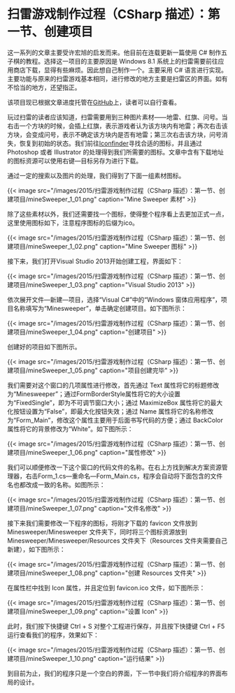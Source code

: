 # 扫雷游戏制作过程（CSharp 描述）：第一节、创建项目


这一系列的文章主要受许宏旭的启发而来。他目前在连载更新一篇使用 C# 制作五子棋的教程。选择这一项目的主要原因是 Windows 8.1 系统上的扫雷需要前往应用商店下载，显得有些麻烦。因此想自己制作一个。主要采用 C# 语言进行实现。主要功能与原来的扫雷游戏基本相同，进行修改的地方主要是扫雷区的界面。如有不恰当的地方，还望指正。

该项目现已根据文章进度托管在[GitHub](https://github.com/Ivy-End/Minesweeper)上，读者可以自行查看。

玩过扫雷的读者应该知道，扫雷需要用到三种图片素材——地雷、红旗、问号。当右击一个方块的时候，会插上红旗，表示游戏者认为该方块内有地雷；再次右击该方块，会变成问号，表示不确定该方块内是否有地雷；第三次右击该方块，问号消失，恢复到初始的状态。我们前往[Iconfinder](https://www.iconfinder.com)寻找合适的图标，并且通过 Photoshop 或者 Illustrator 的处理得到我们所需要的图标。文章中含有下载地址的图标资源可以使用右键—目标另存为进行下载。

通过一定的搜索以及图片的处理，我们得到了下面一组素材图标。

{{< image src="/images/2015/扫雷游戏制作过程（CSharp 描述）：第一节、创建项目/mineSweeper_1_01.png" caption="Mine Sweeper 素材" >}}

除了这些素材以外，我们还需要找一个图标，使得整个程序看上去更加正式一点，这里使用图标如下，注意程序图标的后缀为ico。

{{< image src="/images/2015/扫雷游戏制作过程（CSharp 描述）：第一节、创建项目/mineSweeper_1_02.png" caption="Mine Sweeper 图标" >}}

接下来，我们打开Visual Studio 2013开始创建工程，界面如下：

{{< image src="/images/2015/扫雷游戏制作过程（CSharp 描述）：第一节、创建项目/mineSweeper_1_03.png" caption="Visual Studio 2013" >}}

依次展开文件—新建—项目，选择“Visual C#”中的“Windows 窗体应用程序”，项目名称填写为“Minesweeper”，单击确定创建项目。如下图所示：

{{< image src="/images/2015/扫雷游戏制作过程（CSharp 描述）：第一节、创建项目/mineSweeper_1_04.png" caption="创建项目" >}}

创建好的项目如下图所示。

{{< image src="/images/2015/扫雷游戏制作过程（CSharp 描述）：第一节、创建项目/mineSweeper_1_05.png" caption="项目创建完毕" >}}

我们需要对这个窗口的几项属性进行修改，首先通过 Text 属性将它的标题修改为“Minesweeper”；通过FormBorderStyle属性将它的大小设置为“FixedSingle”，即为不可调节窗口大小；通过 MaximizeBox 属性将它的最大化按钮设置为“False”，即最大化按钮失效；通过 Name 属性将它的名称修改为“Form_Main”，修改这个属性主要用于后面书写代码的方便；通过 BackColor 属性将它的背景修改为“White”。如下图所示：

{{< image src="/images/2015/扫雷游戏制作过程（CSharp 描述）：第一节、创建项目/mineSweeper_1_06.png" caption="属性修改" >}}

我们可以顺便修改一下这个窗口的代码文件的名称。在右上方找到解决方案资源管理器，右击Form_1.cs—重命名—Form_Main.cs，程序会自动将下面包含的文件名也都改成一致的名称。如图所示：

{{< image src="/images/2015/扫雷游戏制作过程（CSharp 描述）：第一节、创建项目/mineSweeper_1_07.png" caption="文件名修改" >}}

接下来我们需要修改一下程序的图标，将刚才下载的 favicon 文件放到 Minesweeper/Minesweeper 文件夹下，同时将三个图标资源放到 Minesweeper/Minesweeper/Resources 文件夹下（Resources 文件夹需要自己新建），如下图所示：

{{< image src="/images/2015/扫雷游戏制作过程（CSharp 描述）：第一节、创建项目/mineSweeper_1_08.png" caption="创建 Resources 文件夹" >}}

在属性栏中找到 Icon 属性，并且定位到 favicon.ico 文件，如下图所示：

{{< image src="/images/2015/扫雷游戏制作过程（CSharp 描述）：第一节、创建项目/mineSweeper_1_09.png" caption="设置 Icon" >}}

此时，我们按下快捷键 Ctrl + S 对整个工程进行保存，并且按下快捷键 Ctrl + F5 运行查看我们的程序，效果如下：

{{< image src="/images/2015/扫雷游戏制作过程（CSharp 描述）：第一节、创建项目/mineSweeper_1_10.png" caption="运行结果" >}}

到目前为止，我们的程序只是一个空白的界面，下一节中我们将介绍程序的界面布局的设计。
